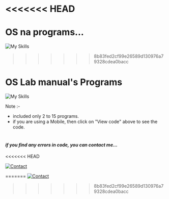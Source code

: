 <<<<<<< HEAD
=======
# OS na programs...
![My Skills](https://skillicons.dev/icons?i=linux,bash)
>>>>>>> 8b83fed2cf99e26589d130976a79328cdea0bacc

# OS Lab manual's Programs


![My Skills](https://skillicons.dev/icons?i=linux,bash)

Note :-
- included only 2 to 15 programs.
- if you are using a Mobile, then click on "View code" above to see the code.

#
#### _if you find any errors in code, you can contact me..._
<<<<<<< HEAD

[![Contact](https://img.shields.io/badge/WA-97234%2030561-lightgrey?style=for-the-badge&logo=whatsapp)](https://api.whatsapp.com/send?phone=919723430561&text=Hi)

=======
[![Contact](https://img.shields.io/badge/WA-97234%2030561-lightgrey?style=for-the-badge&logo=whatsapp)](https://api.whatsapp.com/send?phone=919723430561&text=Hi)
>>>>>>> 8b83fed2cf99e26589d130976a79328cdea0bacc

